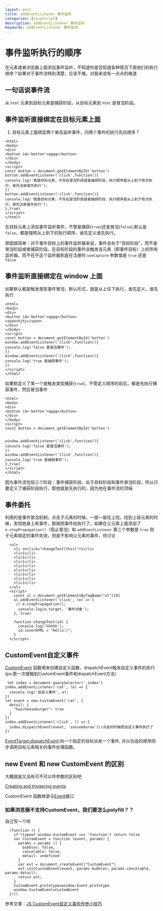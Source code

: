 ```yaml
---
layout: post
title: addEventListener 事件监听
categories: [JavaScript]
description: addEventListener 事件监听
keywords: addEventListener 事件监听
---
```


# 事件监听执行的顺序

在元素或者浏览器上面添加事件监听，不知道你是否知道各种情况下面他们的执行顺序？如果对于事件流特别清楚，应该不难。对我来说有一点点的难道

## 一句话说事件流

从 `html` 元素到目标元素是捕获阶段，从目标元素到 `html` 是冒泡阶段。

## 事件监听直接绑定在目标元素上面

1. 目标元素上面绑定两个单击监听事件，问两个事件的执行先后顺序？

```
<html>
<body>
<div>
<button id='botton'>qqqq</button>
</div>
</body>
<script>
const botton = document.getElementById('botton')
botton.addEventListener('click',function(){
console.log('我是目标元素，不存在冒泡阶段或者捕获阶段，执行顺序是从上到下依次执行，谁先注册谁先执行');
})
botton.addEventListener('click',function(){
console.log('我是目标元素，不存在冒泡阶段或者捕获阶段，执行顺序是从上到下依次执行，谁先注册谁先执行');
},true)
</script>
</html>
```

在目标元素上添加事件监听事件，不管是捕获(`true`)还是冒泡(`false`),默认是 `false`，都是按照从上到下的执行顺序，谁先定义谁先执行。

原因很简单：对于事件目标上的事件监听器来说，事件会处于“目标阶段”，而不是冒泡阶段或者捕获阶段。在目标阶段的事件会触发该元素（即事件目标）上的所有监听器，而不在乎这个监听器到底在注册时 `useCapture` 参数值是 `true` 还是 `false`

## 事件监听直接绑定在 window 上面

如果默认都是触发类型事件冒泡，默认形式，就是从上往下执行，谁先定义，谁先执行

```
<html>
<body>
<div>
<button id='botton'>qqqq</button>
<span>hjhj</span>
</div>
</body>
<script>
const botton = document.getElementById('botton')
window.addEventListener('click',function(){
console.log('false 是冒泡事件');
})
window.addEventListener('click',function(){
console.log('true 是捕获事件');
})
</script>
</html>
```

如果默定义了某一个是触发类型捕获(`true`)，不管定义顺序的前后，都是先执行捕获事件，然后冒泡事件

```
<html>
<body>
<div>
<button id='botton'>qqqq</button>
</div>
</body>
<script>
const botton = document.getElementById('botton')


window.addEventListener('click',function(){
console.log('false 是冒泡事件');
})
window.addEventListener('click',function(){
console.log('true 是捕获事件');
},true)
</script>
</html>
```
因为事件流包括三个阶段：事件捕获阶段、处于目标阶段和事件冒泡阶段，所以只要定义了捕获阶段执行，那他就是先执行的，因为他在事件流的顶端

## 事件委托

利用的是事件冒泡机制，点击子元素的时候，一层一层往上找，找到上级元素的时候，发现她身上有事件，那就把事件给执行了。如果在父元素上面添加了 `e.stopPropagation()`（阻止冒泡）和 `addEventListener` 第三个参数是 `true` 则子元素绑定的事件失效，但是不影响父元素的事件，待讨论

```
  <ul>
    <li onclick="changeText(this)">1</li>
    <li>1</li>
    <li>1</li>
    <li>1</li>
    <li>1</li>
    <li>1</li>
    <li>1</li>
    <li>1</li>
    <li>1</li>
  </ul>
  <script>
    const ul = document.getElementsByTagName("ul")[0]
    ul.addEventListener('click', (e) => {
     // e.stopPropagation();
      console.log(e.target, '事件对象');
    }, true)

    function changeText(id) {
      console.log('hhhhh');
      id.innerHTML = "Hello:)";
    }
  </script>
  ```

  ## CustomEvent自定义事件
  [CustomEvent](https://developer.mozilla.org/zh-CN/docs/Web/API/CustomEvent) 函数用来创建自定义函数，dispatchEvent触发自定义事件的执行(ps:第一次接触到CustomEvent事件和dispatchEvent方法)

  ```
   let index = document.querySelector('.index')
  index.addEventListener('cat', (e) => {
    console.log('自定义事件', e);
  })
  let event = new CustomEvent('cat', {
    detail: {
      "hazcheeseburger": true
    }
  })
  index.addEventListener('click', () => {
    index.dispatchEvent(event, 'sunseekerxw')//点击的时候把自定义事件执行了
  })
  ```
[EventTarget.dispatchEvent](https://developer.mozilla.org/zh-CN/docs/Web/API/EventTarget/dispatchEvent):向一个指定的目标派发一个事件,  并以合适的顺序同步调用目标元素相关的事件处理函数。

## new Event 和  new CustomEvent 的区别
大概就是又没有可不可以传参数的区别吧

[Creating and triggering events](https://developer.mozilla.org/en-US/docs/Web/Guide/Events/Creating_and_triggering_events)

CustomEvent 函数继承与[Event](https://developer.mozilla.org/en-US/docs/Web/API/Event)接口

### 如果浏览器不支持CustomEvent，我们要怎么polyfill？？
自己写一个呗

```
  (function () {
    if (typeof window.CustomEvent === 'function') return false
    var CustomEvent = function (event, params) {
      params = params || {
        bubbles: false,
        cancelable: false,
        detail: undefined
      }
      var evt = document.createEvent("CustomEvent")
      evt.initCustomEvent(event, params.bubbles, params.cancelable, params.detail);
      return evt;
    }
    CustomEvent.prototype=window.Event.prototype
    window.CustomEvent=CustomEvent
  })()
```


参考文章：[JS CustomEvent自定义事件传参小技巧](https://www.zhangxinxu.com/wordpress/2020/08/js-customevent-pass-param/)
